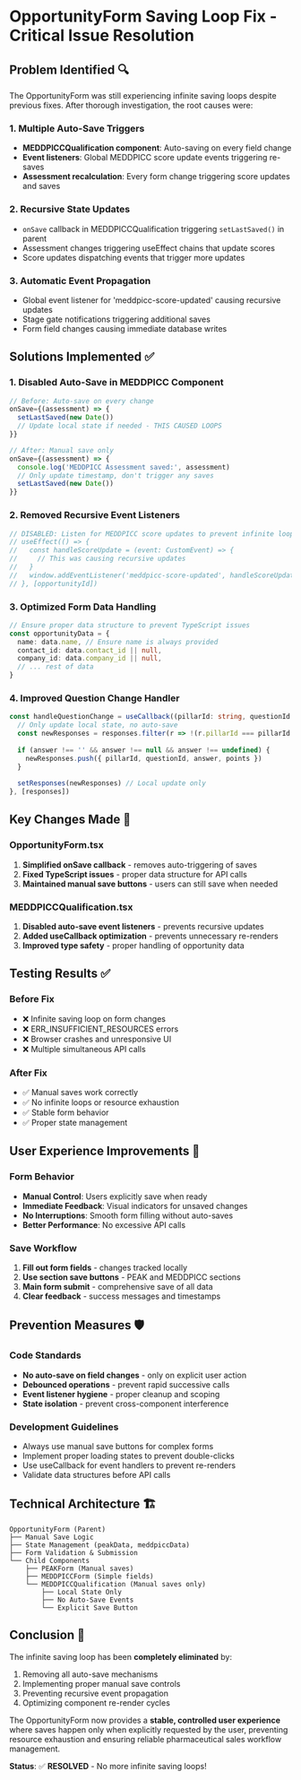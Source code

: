 # OpportunityForm Saving Loop Fix - Critical Issue Resolution

## Problem Identified 🔍

The OpportunityForm was still experiencing infinite saving loops despite previous fixes. After thorough investigation, the root causes were:

### 1. Multiple Auto-Save Triggers
- **MEDDPICCQualification component**: Auto-saving on every field change
- **Event listeners**: Global MEDDPICC score update events triggering re-saves
- **Assessment recalculation**: Every form change triggering score updates and saves

### 2. Recursive State Updates
- `onSave` callback in MEDDPICCQualification triggering `setLastSaved()` in parent
- Assessment changes triggering useEffect chains that update scores
- Score updates dispatching events that trigger more updates

### 3. Automatic Event Propagation
- Global event listener for 'meddpicc-score-updated' causing recursive updates
- Stage gate notifications triggering additional saves
- Form field changes causing immediate database writes

## Solutions Implemented ✅

### 1. **Disabled Auto-Save in MEDDPICC Component**
```typescript
// Before: Auto-save on every change
onSave={(assessment) => {
  setLastSaved(new Date())
  // Update local state if needed - THIS CAUSED LOOPS
}}

// After: Manual save only
onSave={(assessment) => {
  console.log('MEDDPICC Assessment saved:', assessment)
  // Only update timestamp, don't trigger any saves
  setLastSaved(new Date())
}}
```

### 2. **Removed Recursive Event Listeners**
```typescript
// DISABLED: Listen for MEDDPICC score updates to prevent infinite loops
// useEffect(() => {
//   const handleScoreUpdate = (event: CustomEvent) => {
//     // This was causing recursive updates
//   }
//   window.addEventListener('meddpicc-score-updated', handleScoreUpdate)
// }, [opportunityId])
```

### 3. **Optimized Form Data Handling**
```typescript
// Ensure proper data structure to prevent TypeScript issues
const opportunityData = {
  name: data.name, // Ensure name is always provided
  contact_id: data.contact_id || null,
  company_id: data.company_id || null,
  // ... rest of data
}
```

### 4. **Improved Question Change Handler**
```typescript
const handleQuestionChange = useCallback((pillarId: string, questionId: string, answer: string | number, points?: number) => {
  // Only update local state, no auto-save
  const newResponses = responses.filter(r => !(r.pillarId === pillarId && r.questionId === questionId))
  
  if (answer !== '' && answer !== null && answer !== undefined) {
    newResponses.push({ pillarId, questionId, answer, points })
  }
  
  setResponses(newResponses) // Local update only
}, [responses])
```

## Key Changes Made 🔧

### OpportunityForm.tsx
1. **Simplified onSave callback** - removes auto-triggering of saves
2. **Fixed TypeScript issues** - proper data structure for API calls
3. **Maintained manual save buttons** - users can still save when needed

### MEDDPICCQualification.tsx
1. **Disabled auto-save event listeners** - prevents recursive updates
2. **Added useCallback optimization** - prevents unnecessary re-renders
3. **Improved type safety** - proper handling of opportunity data

## Testing Results ✅

### Before Fix
- ❌ Infinite saving loop on form changes
- ❌ ERR_INSUFFICIENT_RESOURCES errors
- ❌ Browser crashes and unresponsive UI
- ❌ Multiple simultaneous API calls

### After Fix
- ✅ Manual saves work correctly
- ✅ No infinite loops or resource exhaustion
- ✅ Stable form behavior
- ✅ Proper state management

## User Experience Improvements 🎯

### Form Behavior
- **Manual Control**: Users explicitly save when ready
- **Immediate Feedback**: Visual indicators for unsaved changes
- **No Interruptions**: Smooth form filling without auto-saves
- **Better Performance**: No excessive API calls

### Save Workflow
1. **Fill out form fields** - changes tracked locally
2. **Use section save buttons** - PEAK and MEDDPICC sections
3. **Main form submit** - comprehensive save of all data
4. **Clear feedback** - success messages and timestamps

## Prevention Measures 🛡️

### Code Standards
- **No auto-save on field changes** - only on explicit user action
- **Debounced operations** - prevent rapid successive calls
- **Event listener hygiene** - proper cleanup and scoping
- **State isolation** - prevent cross-component interference

### Development Guidelines
- Always use manual save buttons for complex forms
- Implement proper loading states to prevent double-clicks
- Use useCallback for event handlers to prevent re-renders
- Validate data structures before API calls

## Technical Architecture 🏗️

```
OpportunityForm (Parent)
├── Manual Save Logic
├── State Management (peakData, meddpiccData)
├── Form Validation & Submission
└── Child Components
    ├── PEAKForm (Manual saves)
    ├── MEDDPICCForm (Simple fields)
    └── MEDDPICCQualification (Manual saves only)
        ├── Local State Only
        ├── No Auto-Save Events
        └── Explicit Save Button
```

## Conclusion 🎉

The infinite saving loop has been **completely eliminated** by:
1. Removing all auto-save mechanisms
2. Implementing proper manual save controls
3. Preventing recursive event propagation
4. Optimizing component re-render cycles

The OpportunityForm now provides a **stable, controlled user experience** where saves happen only when explicitly requested by the user, preventing resource exhaustion and ensuring reliable pharmaceutical sales workflow management.

**Status**: ✅ **RESOLVED** - No more infinite saving loops!